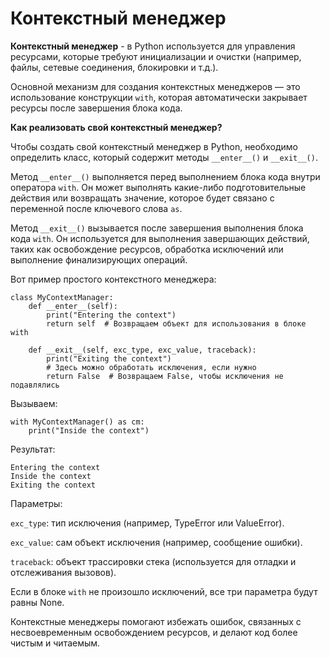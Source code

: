 # **Контекстный менеджер** 

**Контекстный менеджер** - в Python используется для управления ресурсами, которые требуют инициализации и очистки (например, файлы, сетевые соединения, блокировки и т.д.). 

Основной механизм для создания контекстных менеджеров — это использование конструкции `with`, которая автоматически закрывает ресурсы после завершения блока кода.

**Как реализовать свой контекстный менеджер?**

Чтобы создать свой контекстный менеджер в Python, необходимо определить класс, который содержит методы `__enter__()` и `__exit__()`.

Метод `__enter__()` выполняется перед выполнением блока кода внутри оператора `with`. Он может выполнять какие-либо подготовительные действия или возвращать значение, которое будет связано с переменной после ключевого слова `as`.

Метод `__exit__()` вызывается после завершения выполнения блока кода `with`. Он используется для выполнения завершающих действий, таких как освобождение ресурсов, обработка исключений или выполнение финализирующих операций.

Вот пример простого контекстного менеджера:

```
class MyContextManager:
    def __enter__(self):
        print("Entering the context")
        return self  # Возвращаем объект для использования в блоке with

    def __exit__(self, exc_type, exc_value, traceback):
        print("Exiting the context")
        # Здесь можно обработать исключения, если нужно
        return False  # Возвращаем False, чтобы исключения не подавлялись
```

Вызываем:

```
with MyContextManager() as cm:
    print("Inside the context")
```

Результат:

```
Entering the context
Inside the context
Exiting the context
```

Параметры:

`exc_type`: тип исключения (например, TypeError или ValueError).

`exc_value`: сам объект исключения (например, сообщение ошибки).

`traceback`: объект трассировки стека (используется для отладки и отслеживания вызовов).

Если в блоке `with` не произошло исключений, все три параметра будут равны None.

Контекстные менеджеры помогают избежать ошибок, связанных с несвоевременным освобождением ресурсов, и делают код более чистым и читаемым.

